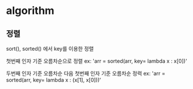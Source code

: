 # algorithm

## 정렬
sort(), sorted() 에서 key를 이용한 정렬

첫번째 인자 기준 오름차순으로 정렬
ex: 'arr = sorted(arr, key= lambda x : x[0])'

두번째 인자 기준 오름차순 다음 첫번째 인자 기준 오름차순 정력
ex: 'arr = sorted(arr, key= lambda x : (x[1], x[0]))'
